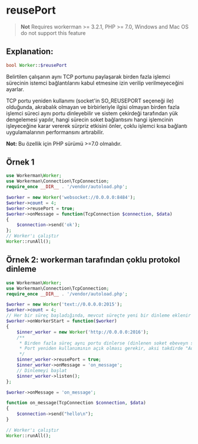 # reusePort
> **Not** 
> Requires workerman >= 3.2.1, PHP >= 7.0, Windows and Mac OS do not support this feature

## Explanation:

```php
bool Worker::$reusePort
```

Belirtilen çalışanın aynı TCP portunu paylaşarak birden fazla işlemci sürecinin istemci bağlantılarını kabul etmesine izin verilip verilmeyeceğini ayarlar. 

TCP portu yeniden kullanımı (socket'in SO_REUSEPORT seçeneği ile) olduğunda, akrabalık olmayan ve birbirleriyle ilgisi olmayan birden fazla işlemci süreci aynı portu dinleyebilir ve sistem çekirdeği tarafından yük dengelemesi yapılır, hangi sürecin soket bağlantısını hangi işlemcinin işleyeceğine karar vererek sürpriz etkisini önler, çoklu işlemci kısa bağlantı uygulamalarının performansını artırabilir.

**Not:** Bu özellik için PHP sürümü >=7.0 olmalıdır.

## Örnek 1

```php
use Workerman\Worker;
use Workerman\Connection\TcpConnection;
require_once __DIR__ . '/vendor/autoload.php';

$worker = new Worker('websocket://0.0.0.0:8484');
$worker->count = 4;
$worker->reusePort = true;
$worker->onMessage = function(TcpConnection $connection, $data)
{
    $connection->send('ok');
};
// Worker'ı çalıştır
Worker::runAll();
```

## Örnek 2: workerman tarafından çoklu protokol dinleme
```php
use Workerman\Worker;
use Workerman\Connection\TcpConnection;
require_once __DIR__ . '/vendor/autoload.php';

$worker = new Worker('text://0.0.0.0:2015');
$worker->count = 4;
// Her bir süreç başladığında, mevcut süreçte yeni bir dinleme eklenir
$worker->onWorkerStart = function($worker)
{
    $inner_worker = new Worker('http://0.0.0.0:2016');
    /**
     * Birden fazla süreç aynı portu dinlerse (dinlenen soket ebeveyn süreçten devralınmazsa)
     * Port yeniden kullanımının açık olması gerekir, aksi takdirde "Address already in use" hatası alınır.
     */
    $inner_worker->reusePort = true;
    $inner_worker->onMessage = 'on_message';
    // Dinlemeyi başlat
    $inner_worker->listen();
};

$worker->onMessage = 'on_message';

function on_message(TcpConnection $connection, $data)
{
    $connection->send("hello\n");
}

// Worker'ı çalıştır
Worker::runAll();
```
